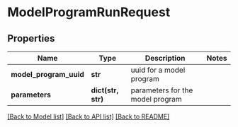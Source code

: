 # ModelProgramRunRequest

## Properties
Name | Type | Description | Notes
------------ | ------------- | ------------- | -------------
**model_program_uuid** | **str** | uuid for a model program | 
**parameters** | **dict(str, str)** | parameters for the model program | 

[[Back to Model list]](../README.md#documentation-for-models) [[Back to API list]](../README.md#documentation-for-api-endpoints) [[Back to README]](../README.md)


